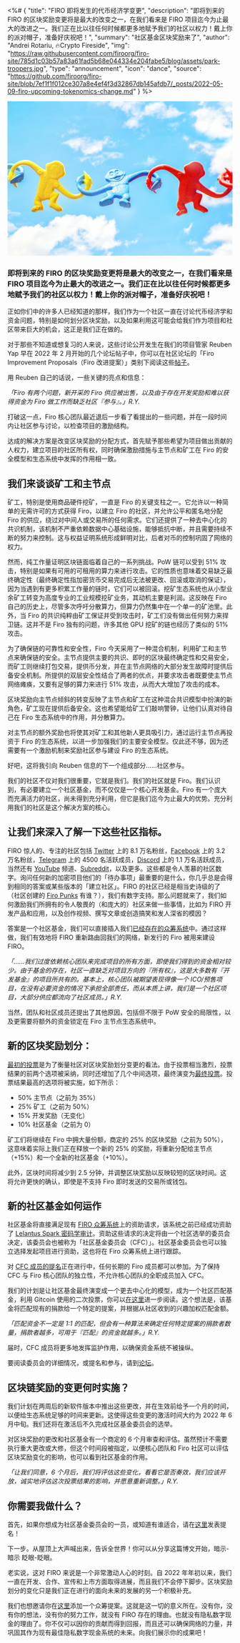 <%# {
  "title": "FIRO 即将发生的代币经济学变更",
  "description": "即将到来的 FIRO 的区块奖励变更将是最大的改变之一，在我们看来是 FIRO 项目迄今为止最大的改进之一。我们正在比以往任何时候都更多地赋予我们的社区以权力！戴上你的派对帽子，准备好庆祝吧！",
  "summary": "社区基金区块奖励来了",
  "author": "Andrei Rotariu, 🔥Crypto Fireside",
  "img": "https://raw.githubusercontent.com/firoorg/firo-site/785d1c03b57a83a61fad5b68e044334e204fabe5/blog/assets/park-troopers.jpg",
  "type": "announcement",
  "icon": "dance",
  "source": "https://github.com/firoorg/firo-site/blob/7ef1f1f012ce307a8e4ef4f3d32867db145afdb7/_posts/2022-05-09-firo-upcoming-tokenomics-change.md"
} %>

![FIRO 即将发生的代币经济学变更](https://raw.githubusercontent.com/firoorg/firo-site/785d1c03b57a83a61fad5b68e044334e204fabe5/blog/assets/park-troopers.jpg#size=1430x1202)

### 即将到来的 FIRO 的区块奖励变更将是最大的改变之一，在我们看来是 FIRO 项目迄今为止最大的改进之一。我们正在比以往任何时候都更多地赋予我们的社区以权力！戴上你的派对帽子，准备好庆祝吧！

正如你们中的许多人已经知道的那样，我们作为一个社区一直在讨论代币经济学和资金问题，特别是如何划分区块奖励，以及如果利用这可能会给我们作为项目和社区带来巨大的机会，这正是我们正在做的。

对于那些不知道或想复习的人来说，这些讨论公开发生在我们的项目管家 Reuben Yap 早在 2022 年 2 月开始的几个论坛帖子中，你可以在社区论坛的「Firo Improvement Proposals（Firo 改进提案）」类别下阅读这些[帖子](2022-02-17-tokenomics-and-funding-division-of-block-reward-discussion-and-community-matching-fund.html)。

用 Reuben 自己的话说，一些关键的亮点和信息：

*「Firo 有两个问题，新开采的 Firo 供应被出售，以及由于存在开发奖励和难以获得资金为 Firo 做工作而缺乏社区『参与』。」R.Y.*

打破这一点，Firo 核心团队最近退后一步看了看提出的一些问题，并在一段时间内让社区参与讨论，以检查项目的激励结构。

达成的解决方案是改变区块奖励的分配方式，首先赋予那些希望为项目做出贡献的人权力，建立项目的社区所有权，同时确保激励措施与主节点和矿工在 Firo 的安全模型和生态系统中发挥的作用相一致。

## 我们来谈谈矿工和主节点

矿工，特别是使用商品硬件挖矿，一直是 Firo 的关键支柱之一。它允许以一种简单的无需许可的方式获得 Firo，以建立 Firo 的社区，并允许公平和匿名地分配 Firo 的供应，绕过对中间人或交易所的任何需求。它们还提供了一种去中心化的共识机制，该机制不严重依赖数据中心基础设施，能够抵抗中断，并且需要持续不断的努力来控制。这与权益证明系统形成鲜明对比，后者对币的控制巩固了网络的权力。

然而，纯工作量证明区块链面临着自己的一系列挑战。PoW 链可以受到 51% 攻击，特别是如果有可用的可租用的算力来进行攻击。它的性质也意味着交易缺乏最终确定性（最终确定性指加密货币交易完成后无法被更改、回滚或取消的保证），因为当遇到有更多积累工作量的链时，它们可以被回滚。挖矿生态系统也从小型业余矿工转变为高度专业的工业规模挖矿业务，其动机主要是利润。这反映在 Firo 自己的历史上，尽管多次呼吁分散算力，但算力仍然集中在一个单一的矿池里。此外，当 Firo 的共识纯粹由矿工保证并受到攻击时，矿工们没有做出任何努力来捍卫链。这并不是 Firo 独有的问题，许多其他 GPU 挖矿的链也经历了类似的 51% 攻击。

为了确保链的可靠性和安全性，Firo 今天采用了一种混合机制，利用矿工和主节点来确保链的安全。主节点提供主要的共识、即时的区块最终确定性和交易安全，而矿工则继续打包交易，提供币分发，并在主节点网络的大部分发生故障时提供后备安全机制。所提供的双层安全性结合了两者的优点，并要求攻击者既要使主节点网络瘫痪，又要有足够的算力来进行 51% 攻击，从而大大增加了攻击的成本。

区块奖励向主节点倾斜的转变反映了主节点和矿工在这种混合共识模型中扮演的新角色，矿工现在提供后备安全。这也希望能给矿工们敲响警钟，让他们认真对待自己在 Firo 生态系统中的作用，并分散算力。

对主节点的额外奖励也将使其对矿工和其他新人更具吸引力，通过运行主节点再投资于 Firo 的生态系统，以进一步加强我们的主要安全模型。仅此还不够，因为还需要有一个激励机制来奖励社区参与建设 Firo 的生态系统。

好吧，这将我引向 Reuben 信息的下一个组成部分……社区参与。

我们的社区不仅对我们很重要，它就是我们。我们的社区就是 Firo。我们认识到，有必要建立一个社区基金，而不仅仅是一个核心开发基金。Firo 有一个庞大而充满活力的社区，尚未得到充分利用，但它是我们迄今为止最大的优势。充分利用我们的社区是这个解决方案的核心。

## 让我们来深入了解一下这些社区指标。

FIRO 惊人的、专注的社区包括 [Twitter](https://twitter.com/firoorg) 上的 8.1 万名粉丝，[Facebook](https://www.facebook.com/firoorg/) 上的 3.2 万名粉丝，[Telegram](https://t.me/firoorg) 上的 4500 名活跃成员，[Discord](https://discord.gg/DsqrhmH7) 上的 1.1 万名活跃成员，当然还有 [YouTube](https://www.youtube.com/c/firoorg) 频道、[Subreddit](https://www.reddit.com/r/FiroProject/)，以及更多。这些都是令人羡慕的社区数字。询问任何新的加密项目他们的「待办事项」最重要的是什么，你几乎总是会得到相同的答案或某些版本的「建立社区」。FIRO 的社区已经是相当史诗级的了（社区创建的 [Firo Punks](https://firopunks.com/) 有谁？），我们有数字支持。那么问题就来了，我们如何激励我们所拥有的令人敬畏的（和庞大的）社区来做一些事情，比如为 FIRO 开发产品和应用，以及创作视频、撰写文章或创造搞笑和发人深省的模因？

答案是一个社区基金，我们可以直接插入我们[已经存在的众筹系统](https://fcs.firo.org/proposals)中。通过这样做，我们有效地将 FIRO 重新路由回我们的网络，新发行的 Firo 被用来建设 FIRO。

*「……我们过度依赖核心团队来完成项目的所有方面，即使我们得到的资金相对较少。由于基金的存在，社区一直缺乏对项目方向的『所有权』，这是大多数有『开发基金』的项目所共有的。基本上，核心团队被期望表现得像一个 ICO/预售项目，在没有必要资金的情况下承担全部责任，而从本质上讲，我们是一个社区项目，大部分供应都流向了社区成员。」R.Y.*

当然，团队和社区成员还提出了其他原因，包括但不限于 PoW 安全的局限性，以及更需要将额外的资金锁定在 Firo 主节点生态系统中。

## 新的区块奖励划分：

[最初的投票](https://forum.firo.org/t/poll-on-firo-block-reward-division)是为了衡量社区对区块奖励划分变更的看法。由于投票相当激烈，投票结果的前两个选项被采纳，同时还增加了几个中间选项，最终演变为[最终投票](https://forum.firo.org/t/final-poll-on-firo-block-reward-division)。投票结果最高的选项将被实施，如下所示：

* 50% 主节点（之前为 35%）
* 25% 矿工（之前为 50%）
* 15% 开发奖励（无变化）
* 10% 社区基金（之前为 0）

矿工们将继续在 Firo 中拥大量份额，商定的 25% 的区块奖励（之前为 50%），这意味着实际上我们正在释放一个新的 25% 的奖励，将重新分配给主节点（+15%）和一个全新的社区基金（+10%）。

此外，区块时间将减少到 2.5 分钟，并调整区块奖励以反映较短的区块时间。这将允许更快的确认，即使是不支持 Firo 即时发送的交易所或钱包。

## 新的社区基金如何运作

社区基金将直接满足现有 [FIRO 众筹系统](https://fcs.firo.org/proposals)上的资助请求，该系统之前已经成功资助了 [Lelantus Spark 密码学审计](https://fcs.firo.org/proposal/2)。资助这些请求的决定将由一个社区选举的委员会决定，该委员会也被称为「社区基金委员会（CFC）」。社区基金委员会也可以独立选择发起项目进行资助，这也将在 Firo 众筹系统上进行跟踪。

对 [CFC 成员的提名](https://forum.firo.org/t/nomination-for-community-fund-committee)正在进行中，任何长期的 Firo 成员都可以参加。为了保持 CFC 与 Firo 核心团队的独立性，不允许核心团队的全职成员加入 CFC。

我们的计划是让社区基金最终演变成一个更去中心化的模型，成为一个社区匹配基金，利用 Gitcoin 使用的二次投票，你可以[在这里](https://gitcoin.co/blog/gitcoin-grants-quadratic-funding-for-the-world/)进一步阅读。这个想法是，该基金将匹配现有的捐款给一个特定的提案，并根据从社区收到的兴趣加权匹配金额。

*「匹配资金不一定是 1:1 的匹配，但会有一种算法来确定任何特定提案的捐款者数量，捐款者越多，可用于『匹配』的资金就越多。」R.Y.*

届时，CFC 成员将更多地发挥监护作用，以确保资金系统不被操纵。

要阅读委员会的详细情况，或提名和参与，请到[论坛](https://forum.firo.org/t/nomination-for-community-fund-committee)。

## 区块链奖励的变更何时实施？

我们计划在两周后的新软件版本中推出这些更改，并在生效前给予一个月的时间，以便给生态系统足够的时间来更新。这使得这些变更的激活时间大约为 2022 年 6 月中旬。我们还将在激活后不久完成社区基金委员会的选举。

对区块奖励的更改和社区基金有一个商定的 6 个月审查和评估。虽然预计不需要执行重大更改或大修，但这个时间段被指定，以便核心团队和 Firo 社区可以评估区块奖励变化的影响，也可以看到社区基金的作用。

*「让我们同意，6 个月后，我们将评估这些变化，看看它是否奏效，我们应该开放，诚实地评估这次投票结果的影响，并愿意重新调整。」R.Y.*

## 你需要我做什么？

首先，如果你想成为社区基金委员会的一员，或知道有谁适合，请在[这里](https://forum.firo.org/t/nomination-for-community-fund-committee)发表提名！

下一步。从屋顶上大声喊出来，告诉全世界！你可以从分享这篇博文开始，暗示-暗示 眨眼-眨眼。

老实说，这对 FIRO 来说是一个非常激动人心的时刻。自 2022 年年初以来，我们一直在开发、合作、宣传和上市方面取得进展，而且我们不会停下脚步。区块奖励划分的变化只是我们正在进行的面向未来的发展的另一个积极补充。

我们也想邀请你在[这里](https://fcs.firo.org/proposal/add/disclaimer)添加一个众筹提案。这就是这一切的意义所在。没有你，没有你的想法，没有你的努力工作，就没有 FIRO 存在的理由。也就没有隐私数字现金的理由了。你不仅可以因你的贡献而得到回报，而且还可以确保网络的力量，并巩固其作为现有最佳隐私数字现金系统的未来。向我们展示你的成果吧！
